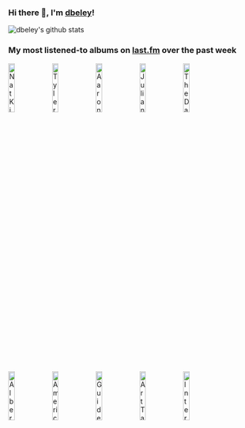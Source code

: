 ### Hi there 👋, I'm [dbeley](https://dbeley.ovh/en)!

![dbeley's github stats](https://github-readme-stats.vercel.app/api?username=dbeley)

### My most listened-to albums on [last.fm](https://www.last.fm/user/d_beley) over the past week

[<img src='https://lastfm.freetls.fastly.net/i/u/300x300/263dd1d8f8894c7dbf8cfa997ec45e59.jpg' width='16%' height='16%' alt='Nat King Cole - The World of Nat King Cole'>](https://www.last.fm/music/nat%2bking%2bcole/the%2bworld%2bof%2bnat%2bking%2bcole)&nbsp;
[<img src='https://lastfm.freetls.fastly.net/i/u/300x300/8c0b389bb4cbf522bc5a2b58e15b6620.jpg' width='16%' height='16%' alt='Tyler, the Creator - Chromakopia'>](https://www.last.fm/music/tyler%252c%2bthe%2bcreator/chromakopia)&nbsp;
[<img src='https://lastfm.freetls.fastly.net/i/u/300x300/d71359e9ff2427c4d41d600152b245dc.png' width='16%' height='16%' alt='Aaron Parks - Invisible Cinema'>](https://www.last.fm/music/aaron%2bparks/invisible%2bcinema)&nbsp;
[<img src='https://lastfm.freetls.fastly.net/i/u/300x300/7060b80f76a12861ad24535a2149e2ac.jpg' width='16%' height='16%' alt='Julian Lage - Arclight'>](https://www.last.fm/music/julian%2blage/arclight)&nbsp;
[<img src='https://lastfm.freetls.fastly.net/i/u/300x300/a51c9eda2a4e471089cbc63d45a6842b.jpg' width='16%' height='16%' alt='The Dave Brubeck Quartet - Brubeck Time'>](https://www.last.fm/music/the%2bdave%2bbrubeck%2bquartet/brubeck%2btime)&nbsp;
<br>
[<img src='https://lastfm.freetls.fastly.net/i/u/300x300/7086abed64ed9842c32bf99e93dab8dd.jpg' width='16%' height='16%' alt='Albert Ammons - The Chronological Classics: Albert Ammons 1936-1939'>](https://www.last.fm/music/albert%2bammons/the%2bchronological%2bclassics%253a%2balbert%2bammons%2b1936-1939)&nbsp;
[<img src='https://lastfm.freetls.fastly.net/i/u/300x300/e12967be3bb0700cabd15b22754ec0b2.jpg' width='16%' height='16%' alt='American Football - American Football'>](https://www.last.fm/music/american%2bfootball/american%2bfootball)&nbsp;
[<img src='https://lastfm.freetls.fastly.net/i/u/300x300/0a8babeb0aa541bfc1183c47b9f46737.png' width='16%' height='16%' alt='Guided by Voices - Bee Thousand'>](https://www.last.fm/music/guided%2bby%2bvoices/bee%2bthousand)&nbsp;
[<img src='https://lastfm.freetls.fastly.net/i/u/300x300/858822f4c3c69f6451c155e2e7596288.jpg' width='16%' height='16%' alt='Art Tatum - Portrait'>](https://www.last.fm/music/art%2btatum/portrait)&nbsp;
[<img src='https://lastfm.freetls.fastly.net/i/u/300x300/55292eb15e7e442a9f40f09625d6e111.png' width='16%' height='16%' alt='Interpol - Turn on the Bright Lights'>](https://www.last.fm/music/interpol/turn%2bon%2bthe%2bbright%2blights)&nbsp;
<br>
